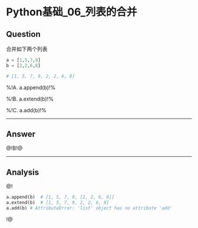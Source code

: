 # Python基础_06_列表的合并


## Question
合并如下两个列表
```python
a = [1,5,7,9]
b = [2,2,6,8]

# [1, 5, 7, 9, 2, 2, 6, 8]
```

%!A. a.append(b)!%

%!B. a.extend(b)!%

%!C. a.add(b)!%


----

## Answer
@!B!@

----

## Analysis
@!
```python
a.append(b)  # [1, 5, 7, 9, [2, 2, 6, 8]]
a.extend(b)  # [1, 5, 7, 9, 2, 2, 6, 8]
a.add(b) # AttributeError: 'list' object has no attribute 'add'
```
!@
